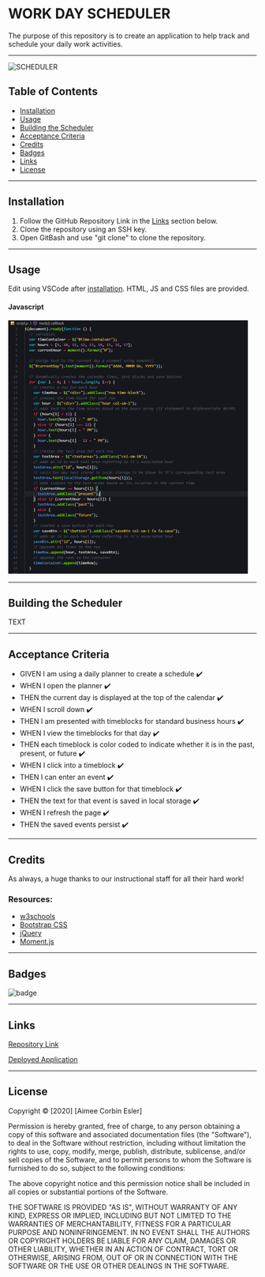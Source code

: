# WORK DAY SCHEDULER

The purpose of this repository is to create an application to help track and schedule your daily work activities.

-----

![SCHEDULER]()

## Table of Contents
* [Installation](#installation)
* [Usage](#Usage)
* [Building the Scheduler](#building-the-scheduler)
* [Acceptance Criteria](#acceptance-criteria)
* [Credits](#credits)
* [Badges](#badges)
* [Links](#Links)
* [License](#license)

-----

## Installation
1. Follow the GitHub Repository Link in the [Links](#Links) section below.
1. Clone the repository using an SSH key.
1. Open GitBash and use "git clone" to clone the repository.

-----

## Usage
Edit using VSCode after [installation](#installation). HTML, JS and CSS files are provided.

#### Javascript

![JS](javascript.png)

-----

## Building the Scheduler

TEXT

-----

## Acceptance Criteria

* GIVEN I am using a daily planner to create a schedule :heavy_check_mark:
* WHEN I open the planner :heavy_check_mark:
* THEN the current day is displayed at the top of the calendar :heavy_check_mark:
* WHEN I scroll down :heavy_check_mark:
* THEN I am presented with timeblocks for standard business hours :heavy_check_mark:
* WHEN I view the timeblocks for that day :heavy_check_mark:
* THEN each timeblock is color coded to indicate whether it is in the past, present, or future :heavy_check_mark:
* WHEN I click into a timeblock :heavy_check_mark:
* THEN I can enter an event :heavy_check_mark:
* WHEN I click the save button for that timeblock :heavy_check_mark:
* THEN the text for that event is saved in local storage :heavy_check_mark:
* WHEN I refresh the page :heavy_check_mark:
* THEN the saved events persist :heavy_check_mark:

-----

## Credits
As always, a huge thanks to our instructional staff for all their hard work!

### Resources:

* [w3schools](https://www.w3schools.com)
* [Bootstrap CSS](https://getbootstrap.com/)
* [jQuery](https://jquery.com/)
* [Moment.js](https://momentjs.com/)

-----

## Badges
![badge](https://img.shields.io/github/issues-raw/aimeecesler/work-day-scheduler)

-----

## Links
[Repository Link](https://github.com/aimeecesler/work-day-scheduler)

[Deployed Application](https://aimeecesler.github.io/work-day-scheduler/)

-----

## License
Copyright &copy; [2020] [Aimee Corbin Esler]

Permission is hereby granted, free of charge, to any person obtaining a copy
of this software and associated documentation files (the "Software"), to deal
in the Software without restriction, including without limitation the rights
to use, copy, modify, merge, publish, distribute, sublicense, and/or sell
copies of the Software, and to permit persons to whom the Software is
furnished to do so, subject to the following conditions:

The above copyright notice and this permission notice shall be included in all
copies or substantial portions of the Software.

THE SOFTWARE IS PROVIDED "AS IS", WITHOUT WARRANTY OF ANY KIND, EXPRESS OR
IMPLIED, INCLUDING BUT NOT LIMITED TO THE WARRANTIES OF MERCHANTABILITY,
FITNESS FOR A PARTICULAR PURPOSE AND NONINFRINGEMENT. IN NO EVENT SHALL THE
AUTHORS OR COPYRIGHT HOLDERS BE LIABLE FOR ANY CLAIM, DAMAGES OR OTHER
LIABILITY, WHETHER IN AN ACTION OF CONTRACT, TORT OR OTHERWISE, ARISING FROM,
OUT OF OR IN CONNECTION WITH THE SOFTWARE OR THE USE OR OTHER DEALINGS IN THE
SOFTWARE.
